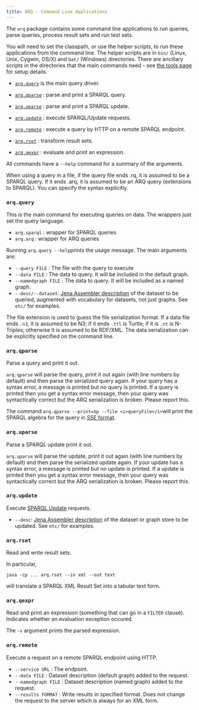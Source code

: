 ```yaml
---
title: ARQ - Command Line Applications
---
```


The `arq` package contains some command line applications to run
queries, parse queries, process result sets and run test sets.

You will need to set the classpath, or use the helper scripts, to
run these applications from the command line. The helper scripts
are in `bin/` (Linux, Unix, Cygwin, OS/X) and `bat/` (Windows)
directories. There are ancillary scripts in the directories that
the main commands need - see [the tools page](../tools/index.html)
for setup details.

-   [`arq.query`](#arqquery) is the main query driver.

-   [`arq.qparse`](#arqqparse) : parse and print a
    SPARQL query.

-   [`arq.uparse`](#arquparse) : parse and print a
    SPARQL update.

-   [`arq.update`](#arqupdate) : execute SPARQL/Update
    requests.

-   [`arq.remote`](#arqremote) : execute a query by
    HTTP on a remote SPARQL endpoint.

-   [`arq.rset`](#arqrset) : transform result sets.

-   [`arq.qexpr`](#arqqexpr) : evaluate and print an
    expression.

All commands have a `--help` command for a summary of the
arguments.

When using a query in a file, if the query file ends .rq, it is
assumed to be a SPARQL query. If it ends .arq, it is assumed to be
an ARQ query (extensions to SPARQL). You can specify the syntax
explicitly.

### `arq.query`

This is the main command for executing queries on data. The
wrappers just set the query language.

-   `arq.sparql` : wrapper for SPARQL queries
-   `arq.arq` : wrapper for ARQ queries

Running `arq.query --help`prints the usage message. The main
arguments are:

-   `--query FILE` : The file with the query to execute
-   `--data FILE` : The data to query. It will be included in the
    default graph.
-   `--namedgraph FILE` : The data to query. It will be included as
    a named graph.
-   `--desc/--dataset`:
    [Jena Assembler description](../assembler/) of the
    dataset to be queried, augmented with vocabulary for datasets, not
    just graphs. See `etc/` for examples.

The file extension is used to guess the file serialization format.
If a data file ends `.n3`, it is assumed to be N3; if it ends
`.ttl` is Turtle; if it is `.nt` is N-Triples; otherwise it is
assumed to be RDF/XML. The data serialization can be explicitly
specified on the command line.

### `arq.qparse`

Parse a query and print it out.

`arq.qparse` will parse the query, print it out again (with line
numbers by default) and then parse the serialized query again. If
your query has a syntax error, a message is printed but no query is
printed. If a query is printed then you get a syntax error message,
then your query was syntactically correct but the ARQ serialization
is broken.  Please report this.

The command `arq.qparse --print=op --file <i>queryFile</i>`will
print the SPARQL algebra for the query in
[SSE format](../notes/sse.html).

### `arq.uparse`

Parse a SPARQL update print it out.

`arq.uparse` will parse the update, print it out again (with line
numbers by default) and then parse the serialized update again. If
your update has a syntax error, a message is printed but no update is
printed. If a update is printed then you get a syntax error message,
then your query was syntactically correct but the ARQ serialization
is broken.  Please report this.

### `arq.update`

Execute [SPARQL Update](http://www.w3.org/TR/sparql11-update/)
requests.

-   `--desc`:
    [Jena Assembler description](../assembler/) of the
    dataset or graph store to be updated. See `etc/` for examples.

### `arq.rset`

Read and write result sets.

In particular,

    java -cp ... arq.rset --in xml --out text

will translate a SPARQL XML Result Set into a tabular text form.

### `arq.qexpr`

Read and print an expression (something that can go in a `FILTER`
clause). Indicates whether an evaluation exception occured.

The `-v` argument prints the parsed expression.

### `arq.remote`

Execute a request on a remote SPARQL endpoint using HTTP.

-   `--service URL` : The endpoint.
-   `--data FILE` : Dataset description (default graph) added to
    the request.
-   `--namedgraph FILE` : Dataset description (named graph) added
    to the request.
-   `--results FORMAT` : Write results in specified format. Does
    not change the request to the server which is always for an XML
    form.
